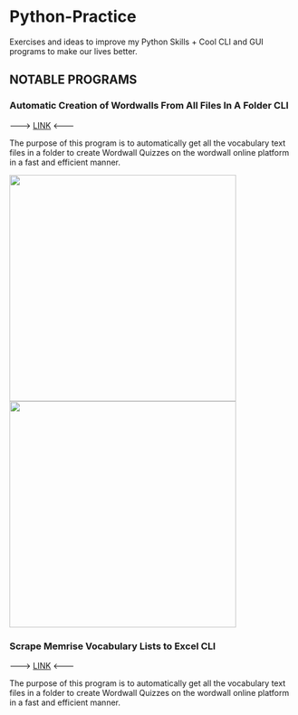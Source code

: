 # Python-Practice
Exercises and ideas to improve my Python Skills + Cool CLI and GUI programs to make our lives better.

## NOTABLE PROGRAMS

### Automatic Creation of Wordwalls From All Files In A Folder CLI 
---> [LINK](https://github.com/GeroZayas/Python-Practice/blob/main/Create_Wordwalls_From_All_Files_In_Folder.py) <---

The purpose of this program is to automatically get all the vocabulary text files in a folder to create Wordwall Quizzes on the wordwall online platform in a fast and efficient manner.

<img src="https://user-images.githubusercontent.com/77191089/221022358-086dee8e-4415-40d9-869f-9d77556dacdd.png" width="400" /> <img src="https://user-images.githubusercontent.com/77191089/221022498-4dca85b8-14fe-4282-a987-d3d1387af8e4.png" width="400" />



### Scrape Memrise Vocabulary Lists to Excel CLI
---> [LINK](https://github.com/GeroZayas/Python-Practice/blob/main/Extract_Vocab_From_Memrise_Courses_to_Excel.py) <---

The purpose of this program is to automatically get all the vocabulary text files in a folder to create Wordwall Quizzes on the wordwall online platform in a fast and efficient manner.



